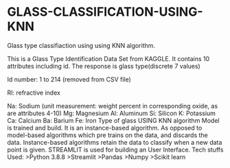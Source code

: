 # GLASS-CLASSIFICATION-USING-KNN
Glass type classifiaction using using KNN algorithm.

This is a Glass Type Identification Data Set from KAGGLE. It contains 10 attributes including id. The response is glass type(discrete 7 values)

Id number: 1 to 214 (removed from CSV file)

RI: refractive index

Na: Sodium (unit measurement: weight percent in corresponding oxide, as are attributes 4-10)
Mg: Magnesium
Al: Aluminum
Si: Silicon
K: Potassium
Ca: Calcium
Ba: Barium
Fe: Iron
Type of glass
USING KNN algorithm Model is trained and build.
It is an instance-based algorithm.
As opposed to model-based algorithms which pre trains on the data, and discards the data. Instance-based algorithms retain the data to classify when a new data point is given.
STREAMLIT  is used for building an User Interface.
Tech stuffs Used:
    >Python 3.8.8
    >Streamlit
    >Pandas
    >Numpy
    >Scikit learn
